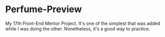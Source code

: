 # Perfume-Preview
My 17th Front-End Mentor Project. It's one of the simplest that was added while I was doing the other. Nonetheless, it's a good way to practice. 
